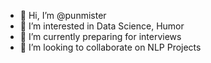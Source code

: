 - 👋 Hi, I’m @punmister
- 👀 I’m interested in Data Science, Humor
- 🌱 I’m currently preparing for interviews
- 💞️ I’m looking to collaborate on NLP Projects

<!---
punmister/punmister is a ✨ special ✨ repository because its `README.md` (this file) appears on your GitHub profile.
You can click the Preview link to take a look at your changes.
--->
